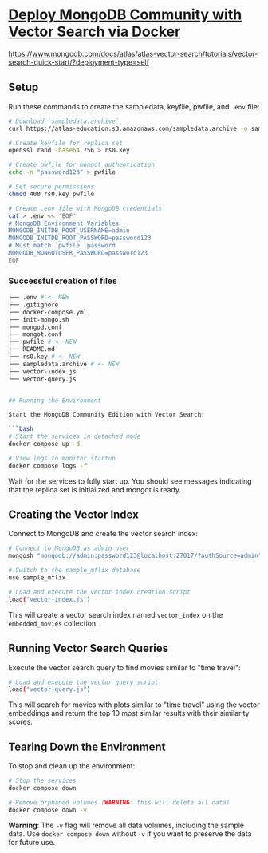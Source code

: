# [Deploy MongoDB Community with Vector Search via Docker](https://www.mongodb.com/docs/atlas/atlas-vector-search/tutorials/vector-search-quick-start/?deployment-type=self)
https://www.mongodb.com/docs/atlas/atlas-vector-search/tutorials/vector-search-quick-start/?deployment-type=self

## Setup

Run these commands to create the sampledata, keyfile, pwfile, and `.env` file:

```bash
# Download `sampledata.archive`
curl https://atlas-education.s3.amazonaws.com/sampledata.archive -o sampledata.archive

# Create keyfile for replica set
openssl rand -base64 756 > rs0.key

# Create pwfile for mongot authentication
echo -n "password123" > pwfile

# Set secure permissions
chmod 400 rs0.key pwfile

# Create .env file with MongoDB credentials
cat > .env << 'EOF'
# MongoDB Environment Variables
MONGODB_INITDB_ROOT_USERNAME=admin
MONGODB_INITDB_ROOT_PASSWORD=password123
# Must match `pwfile` password
MONGODB_MONGOTUSER_PASSWORD=password123
EOF
```

### Successful creation of files 
```bash
├── .env # <- NEW
├── .gitignore
├── docker-compose.yml
├── init-mongo.sh
├── mongod.conf
├── mongot.conf
├── pwfile # <- NEW
├── README.md
├── rs0.key # <- NEW
├── sampledata.archive # <- NEW
├── vector-index.js
└── vector-query.js


## Running the Environment

Start the MongoDB Community Edition with Vector Search:

```bash
# Start the services in detached mode
docker compose up -d

# View logs to monitor startup
docker compose logs -f
```

Wait for the services to fully start up. You should see messages indicating that the replica set is initialized and mongot is ready.

## Creating the Vector Index

Connect to MongoDB and create the vector search index:

```bash
# Connect to MongoDB as admin user
mongosh "mongodb://admin:password123@localhost:27017/?authSource=admin"

# Switch to the sample_mflix database
use sample_mflix

# Load and execute the vector index creation script
load("vector-index.js")
```

This will create a vector search index named `vector_index` on the `embedded_movies` collection.

## Running Vector Search Queries

Execute the vector search query to find movies similar to "time travel":

```bash
# Load and execute the vector query script
load("vector-query.js")
```

This will search for movies with plots similar to "time travel" using the vector embeddings and return the top 10 most similar results with their similarity scores.

## Tearing Down the Environment

To stop and clean up the environment:

```bash
# Stop the services
docker compose down

# Remove orphaned volumes (WARNING: this will delete all data)
docker compose down -v
```

**Warning**: The `-v` flag will remove all data volumes, including the sample data. Use `docker compose down` without `-v` if you want to preserve the data for future use.